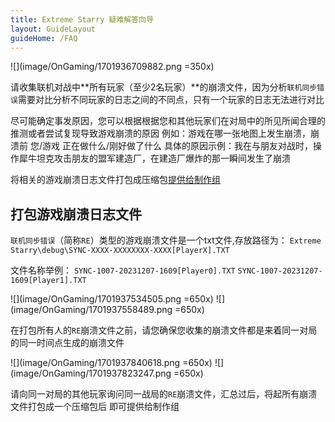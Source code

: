 ```yaml
---
title: Extreme Starry 疑难解答向导
layout: GuideLayout
guideHome: /FAQ
---
```


![](image/OnGaming/1701936709882.png =350x)

请收集联机对战中**所有玩家（至少2名玩家）**的崩溃文件，因为分析`联机同步错误`需要对比分析不同玩家的日志之间的不同点，只有一个玩家的日志无法进行对比

尽可能确定事发原因，您可以根据根据您和其他玩家们在对局中的所见所闻合理的推测或者尝试复现导致游戏崩溃的原因
例如：游戏在哪一张地图上发生崩溃，崩溃前 您/游戏 正在做什么/刚好做了什么
具体的原因示例：我在与朋友对战时，操作犀牛坦克攻击朋友的盟军建造厂，在建造厂爆炸的那一瞬间发生了崩溃

将相关的游戏崩溃日志文件打包成压缩包[提供给制作组](../../../Support/README)

## 打包游戏崩溃日志文件

`联机同步错误`（简称`RE`）类型的游戏崩溃文件是一个txt文件,存放路径为：
`Extreme Starry\debug\SYNC-XXXX-XXXXXXXX-XXXX[PlayerX].TXT`

文件名称举例：
`SYNC-1007-20231207-1609[Player0].TXT`
`SYNC-1007-20231207-1609[Player1].TXT`

![](image/OnGaming/1701937534505.png =650x)
![](image/OnGaming/1701937558489.png =650x)

在打包所有人的`RE`崩溃文件之前，请您确保您收集的崩溃文件都是来着同一对局的同一时间点生成的崩溃文件

![](image/OnGaming/1701937840618.png =650x)
![](image/OnGaming/1701937823247.png =650x)

请向同一对局的其他玩家询问同一战局的`RE`崩溃文件，汇总过后，将起所有崩溃文件打包成一个压缩包后
即可提供给制作组
